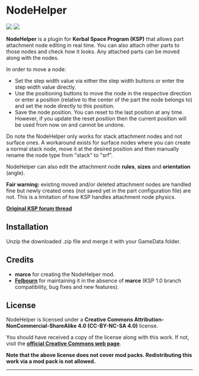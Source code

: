 # NodeHelper

![][NH:shield-version]
![][NH:shield-license]

**NodeHelper** is a plugin for **Kerbal Space Program (KSP)** that allows part attachment node editing in real time. You can also attach other parts to those nodes and check how it looks. Any attached parts can be moved along with the nodes.

In order to move a node:

  * Set the step width value via either the step width buttons or enter the step width value directly.
  * Use the positioning buttons to move the node in the respective direction or enter a position (relative to the center of the part the node belongs to) and set the node directly to this position.
  * Save the node position. You can reset to the last position at any time. However, if you update the reset position then the current position will be used from now on and cannot be undone.

Do note the NodeHelper only works for stack attachment nodes and not surface ones. A workaround exists for surface nodes where you can create a normal stack node, move it at the desired position and then manually rename the node type from "stack" to "srf".

NodeHelper can also edit the attachment node **rules**, **sizes** and **orientation** (angle).

**Fair warning:** existing moved and/or deleted attachment nodes are handled fine but newly created ones (not saved yet in the part configuration file) are not. This is a limitation of how KSP handles attachment node physics.

**[Original KSP forum thread][NH:original-forum-link]**

## Installation

Unzip the downloaded .zip file and merge it with your GameData folder.

## Credits

  * **marce** for creating the NodeHelper mod.
  * **[Felbourn][NH:contributor-felbourn-link]** for maintaining it in the absence of **marce** (KSP 1.0 branch compatibility, bug fixes and new features).

## License

NodeHelper is licensed under a **Creative Commons Attribution-NonCommercial-ShareAlike 4.0 (CC-BY-NC-SA 4.0)** license.

You should have received a copy of the license along with this work. If not, visit the **[official Creative Commons web page][NH:cc-license-link]**.

**Note that the above license does not cover mod packs. Redistributing this work via a mod pack is not allowed.**

***

[NH:cc-license-link]:           https://creativecommons.org/licenses/by-nc-sa/4.0
[NH:contributor-felbourn-link]: https://github.com/Felbourn
[NH:original-forum-link]:       http://forum.kerbalspaceprogram.com/index.php?showtopic=87592
[NH:shield-license]:            https://img.shields.io/badge/License-CC--BY--NC--SA%204.0-green.svg
[NH:shield-version]:            https://img.shields.io/badge/KSP%20Version-1.4.5.2243-red.svg
